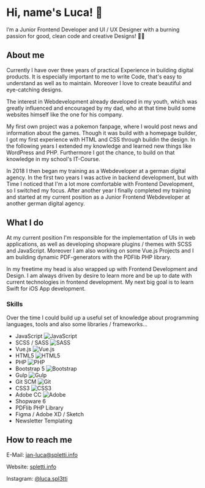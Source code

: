 # Hi, name's Luca! 🌙

I’m a Junior Frontend Developer and UI / UX Designer with a burning passion for good, clean code and creative Designs! 🧚‍♀️

## About me

Currently I have over three years of practical Experience in building digital products. It is especially important to me to write Code, that's easy to understand as well as to maintain. Moreover I love to create beautiful and eye-catching designs.

The interest in Webdevelopment already developed in my youth, which was greatly influenced and encouraged by my dad, who at that time build some websites himself like the one for his company.

My first own project was a pokemon fanpage, where I would post news and information about the games. Though it was build with a homepage builder, I got my first experience with HTML and CSS through buildin the design. In the following years I extended my knowledge and learned new things like WordPress and PHP. Furthermore I got the chance, to build on that knowledge in my school's IT-Course.

In 2018 I then began my training as a Webdeveloper at a german digital agency. In the first two years I was active in backend development, but with Time I noticed that I'm a lot more comfortable with Frontend Development, so I switched my focus. After another year I finally completed my training and started at my current position as a Junior Frontend Webdeveloper at another german digital agency.

## What I do

At my current position I'm responsible for the implementation of UIs in web applications, as well as developing shopware plugins / themes with SCSS and JavaScript. Moreover I am also working on some Vue.js Projects and I am building dynamic PDF-generators with the PDFlib PHP library.

In my freetime my head is also wrapped up with Frontend Development and Design. I am always driven by desire to learn more and be up to date with current technologies in frontend development. My next big goal is to learn Swift for iOS App development.

### Skills

Over the time I could build up a useful set of knowledge about programming languages, tools and also some libraries / frameworks...
- JavaScript ![JavaScript](https://img.shields.io/badge/javascript-%23323330.svg?style=for-the-badge&logo=javascript&logoColor=%23F7DF1E)
- SCSS / SASS ![SASS](https://img.shields.io/badge/SASS-hotpink.svg?style=for-the-badge&logo=SASS&logoColor=white)
- Vue.js ![Vue.js](https://img.shields.io/badge/vuejs-%2335495e.svg?style=for-the-badge&logo=vuedotjs&logoColor=%234FC08D)
- HTML5 ![HTML5](https://img.shields.io/badge/html5-%23E34F26.svg?style=for-the-badge&logo=html5&logoColor=white)
- PHP ![PHP](https://img.shields.io/badge/php-%23777BB4.svg?style=for-the-badge&logo=php&logoColor=white)
- Bootstrap 5 ![Bootstrap](https://img.shields.io/badge/bootstrap-%23563D7C.svg?style=for-the-badge&logo=bootstrap&logoColor=white)
- Gulp ![Gulp](https://img.shields.io/badge/GULP-%23CF4647.svg?style=for-the-badge&logo=gulp&logoColor=white)
- Git SCM ![Git](https://img.shields.io/badge/git-%23F05033.svg?style=for-the-badge&logo=git&logoColor=white)
- CSS3 	![CSS3](https://img.shields.io/badge/css3-%231572B6.svg?style=for-the-badge&logo=css3&logoColor=white)
- Adobe CC 	![Adobe](https://img.shields.io/badge/adobe-%23FF0000.svg?style=for-the-badge&logo=adobe&logoColor=white)
- Shopware 6
- PDFlib PHP Library
- Figma / Adobe XD / Sketch
- Newsletter Templating

## How to reach me
E-Mail: jan-luca@spletti.info

Website: [spletti.info](https://www.spletti.info)

Instagram: [@luca.spl3tti](https://www.instagram.com/luca.spl3tti/)
